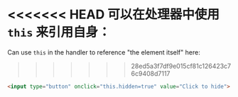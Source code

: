 <<<<<<< HEAD
可以在处理器中使用 `this` 来引用自身：
=======
Can use `this` in the handler to reference "the element itself" here:
>>>>>>> 28ed5a3f7df9e015cf81c126423c76c9408d7117

```html run height=50
<input type="button" onclick="this.hidden=true" value="Click to hide">
```
